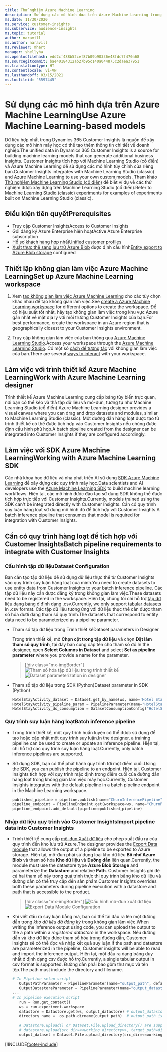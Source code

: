 ```yaml
---
title: Thử nghiệm Azure Machine Learning
description: Sử dụng các mô hình dựa trên Azure Machine Learning trong Dynamics 365 Customer Insights.
ms.date: 11/30/2020
ms.service: customer-insights
ms.subservice: audience-insights
ms.topic: tutorial
author: naravill
ms.author: naravill
ms.reviewer: mhart
manager: shellyha
ms.openlocfilehash: edd2cf488b52cef87b09b90336e48fdc7f470a68
ms.sourcegitcommit: bae40184312ab27b95c140a044875c2daea37951
ms.translationtype: HT
ms.contentlocale: vi-VN
ms.lasthandoff: 03/15/2021
ms.locfileid: "5597445"
---
```

# <a name="use-azure-machine-learning-based-models"></a><span data-ttu-id="e1a27-103">Sử dụng các mô hình dựa trên Azure Machine Learning</span><span class="sxs-lookup"><span data-stu-id="e1a27-103">Use Azure Machine Learning-based models</span></span>

<span data-ttu-id="e1a27-104">Dữ liệu hợp nhất trong Dynamics 365 Customer Insights là nguồn để xây dựng các mô hình máy học có thể tạo thêm thông tin chi tiết về doanh nghiệp.</span><span class="sxs-lookup"><span data-stu-id="e1a27-104">The unified data in Dynamics 365 Customer Insights is a source for building machine learning models that can generate additional business insights.</span></span> <span data-ttu-id="e1a27-105">Customer Insights tích hợp với Machine Learning Studio (cổ điển) và Azure Machine Learning để sử dụng các mô hình tùy chỉnh của riêng bạn.</span><span class="sxs-lookup"><span data-stu-id="e1a27-105">Customer Insights integrates with Machine Learning Studio (classic) and Azure Machine Learning to use your own custom models.</span></span> <span data-ttu-id="e1a27-106">Tham khảo [Thử nghiệm Machine Learning Studio (cổ điển)](machine-learning-studio-experiments.md) để biết ví dụ về các thử nghiệm được xây dựng trên Machine Learning Studio (cổ điển).</span><span class="sxs-lookup"><span data-stu-id="e1a27-106">Refer to [Machine Learning Studio (classic) experiments](machine-learning-studio-experiments.md) for examples of experiments built on Machine Learning Studio (classic).</span></span> 

## <a name="prerequisites"></a><span data-ttu-id="e1a27-107">Điều kiện tiên quyết</span><span class="sxs-lookup"><span data-stu-id="e1a27-107">Prerequisites</span></span>

- <span data-ttu-id="e1a27-108">Truy cập Customer Insights</span><span class="sxs-lookup"><span data-stu-id="e1a27-108">Access to Customer Insights</span></span>
- <span data-ttu-id="e1a27-109">Gói đăng ký Azure Enterprise hiện hoạt</span><span class="sxs-lookup"><span data-stu-id="e1a27-109">Active Azure Enterprise subscription</span></span>
- [<span data-ttu-id="e1a27-110">Hồ sơ khách hàng hợp nhất</span><span class="sxs-lookup"><span data-stu-id="e1a27-110">Unified customer profiles</span></span>](data-unification.md)
- <span data-ttu-id="e1a27-111">[Xuất thực thể sang lưu trữ Azure Blob](export-azure-blob-storage.md) được định cấu hình</span><span class="sxs-lookup"><span data-stu-id="e1a27-111">[Entity export to Azure Blob storage](export-azure-blob-storage.md) configured</span></span>

## <a name="set-up-azure-machine-learning-workspace"></a><span data-ttu-id="e1a27-112">Thiết lập không gian làm việc Azure Machine Learning</span><span class="sxs-lookup"><span data-stu-id="e1a27-112">Set up Azure Machine Learning workspace</span></span>

1. <span data-ttu-id="e1a27-113">Xem [tạo không gian làm việc Azure Machine Learning](/azure/machine-learning/concept-workspace#-create-a-workspace) cho các tùy chọn khác nhau để tạo không gian làm việc.</span><span class="sxs-lookup"><span data-stu-id="e1a27-113">See [create a Azure Machine Learning workspace](/azure/machine-learning/concept-workspace#-create-a-workspace) for different options to create the workspace.</span></span> <span data-ttu-id="e1a27-114">Để có hiệu suất tốt nhất, hãy tạo không gian làm việc trong khu vực Azure gần nhất về mặt địa lý với môi trường Customer Insights của bạn.</span><span class="sxs-lookup"><span data-stu-id="e1a27-114">For best performance, create the workspace in an Azure region that is geographically closest to your Customer Insights environment.</span></span>

1. <span data-ttu-id="e1a27-115">Truy cập không gian làm việc của bạn thông qua [Azure Machine Learning Studio](https://ml.azure.com/).</span><span class="sxs-lookup"><span data-stu-id="e1a27-115">Access your workspace through the [Azure Machine Learning Studio](https://ml.azure.com/).</span></span> <span data-ttu-id="e1a27-116">Có một số [cách để tương tác](/azure/machine-learning/concept-workspace#tools-for-workspace-interaction) với không gian làm việc của bạn.</span><span class="sxs-lookup"><span data-stu-id="e1a27-116">There are several [ways to interact](/azure/machine-learning/concept-workspace#tools-for-workspace-interaction) with your workspace.</span></span>

## <a name="work-with-azure-machine-learning-designer"></a><span data-ttu-id="e1a27-117">Làm việc với trình thiết kế Azure Machine Learning</span><span class="sxs-lookup"><span data-stu-id="e1a27-117">Work with Azure Machine Learning designer</span></span>

<span data-ttu-id="e1a27-118">Trình thiết kế Azure Machine Learning cung cấp bảng tùy biến trực quan, nơi bạn có thể kéo và thả tập dữ liệu và mô-đun, tương tự như Machine Learning Studio (cổ điển).</span><span class="sxs-lookup"><span data-stu-id="e1a27-118">Azure Machine Learning designer provides a visual canvas where you can drag and drop datasets and modules, similar to Machine Learning Studio (classic).</span></span> <span data-ttu-id="e1a27-119">Một đường dẫn hàng loạt được tạo từ trình thiết kế có thể được tích hợp vào Customer Insights nếu chúng được định cấu hình phù hợp.</span><span class="sxs-lookup"><span data-stu-id="e1a27-119">A batch pipeline created from the designer can be integrated into Customer Insights if they are configured accordingly.</span></span> 
   
## <a name="working-with-azure-machine-learning-sdk"></a><span data-ttu-id="e1a27-120">Làm việc với SDK Azure Machine Learning</span><span class="sxs-lookup"><span data-stu-id="e1a27-120">Working with Azure Machine Learning SDK</span></span>

<span data-ttu-id="e1a27-121">Các nhà khoa học dữ liệu và nhà phát triển AI sử dụng [SDK Azure Machine Learning](/python/api/overview/azure/ml/?preserve-view=true&view=azure-ml-py) để xây dựng các quy trình máy học.</span><span class="sxs-lookup"><span data-stu-id="e1a27-121">Data scientists and AI developers use the [Azure Machine Learning SDK](/python/api/overview/azure/ml/?preserve-view=true&view=azure-ml-py) to build machine learning workflows.</span></span> <span data-ttu-id="e1a27-122">Hiện tại, các mô hình được đào tạo sử dụng SDK không thể được tích hợp trực tiếp với Customer Insights.</span><span class="sxs-lookup"><span data-stu-id="e1a27-122">Currently, models trained using the SDK can't be integrated directly with Customer Insights.</span></span> <span data-ttu-id="e1a27-123">Cần có quy trình suy luận hàng loạt sử dụng mô hình đó để tích hợp với Customer Insights.</span><span class="sxs-lookup"><span data-stu-id="e1a27-123">A batch inference pipeline that consumes that model is required for integration with Customer Insights.</span></span>

## <a name="batch-pipeline-requirements-to-integrate-with-customer-insights"></a><span data-ttu-id="e1a27-124">Cần có quy trình hàng loạt để tích hợp với Customer Insights</span><span class="sxs-lookup"><span data-stu-id="e1a27-124">Batch pipeline requirements to integrate with Customer Insights</span></span>

### <a name="dataset-configuration"></a><span data-ttu-id="e1a27-125">Cấu hình tập dữ liệu</span><span class="sxs-lookup"><span data-stu-id="e1a27-125">Dataset Configuration</span></span>

<span data-ttu-id="e1a27-126">Bạn cần tạo tập dữ liệu để sử dụng dữ liệu thực thể từ Customer Insights vào quy trình suy luận hàng loạt của mình.</span><span class="sxs-lookup"><span data-stu-id="e1a27-126">You need to create datasets to use entity data from Customer Insights to your batch inference pipeline.</span></span> <span data-ttu-id="e1a27-127">Các tập dữ liệu này cần được đăng ký trong không gian làm việc.</span><span class="sxs-lookup"><span data-stu-id="e1a27-127">These datasets need to be registered in the workspace.</span></span> <span data-ttu-id="e1a27-128">Hiện tại, chúng tôi chỉ hỗ trợ [tập dữ liệu dạng bảng](/azure/machine-learning/how-to-create-register-datasets#tabulardataset) ở định dạng .csv.</span><span class="sxs-lookup"><span data-stu-id="e1a27-128">Currently, we only support [tabular datasets](/azure/machine-learning/how-to-create-register-datasets#tabulardataset) in .csv format.</span></span> <span data-ttu-id="e1a27-129">Các tập dữ liệu tương ứng với dữ liệu thực thể cần được tham số hóa dưới dạng tham số quy trình.</span><span class="sxs-lookup"><span data-stu-id="e1a27-129">The datasets that correspond to entity data need to be parameterized as a pipeline parameter.</span></span>
   
* <span data-ttu-id="e1a27-130">Tham số tập dữ liệu trong Trình thiết kế</span><span class="sxs-lookup"><span data-stu-id="e1a27-130">Dataset parameters in Designer</span></span>
   
     <span data-ttu-id="e1a27-131">Trong trình thiết kế, mở **Chọn cột trong tập dữ liệu** và chọn **Đặt làm tham số quy trình**, tại đây bạn cung cấp tên cho tham số đó.</span><span class="sxs-lookup"><span data-stu-id="e1a27-131">In the designer, open **Select Columns in Dataset** and select **Set as pipeline parameter** where you provide a name for the parameter.</span></span>

     > [!div class="mx-imgBorder"]
     > <span data-ttu-id="e1a27-132">![Tham số hóa tập dữ liệu trong trình thiết kế](media/intelligence-designer-dataset-parameters.png "Tham số hóa tập dữ liệu trong trình thiết kế")</span><span class="sxs-lookup"><span data-stu-id="e1a27-132">![Dataset parameterization in designer](media/intelligence-designer-dataset-parameters.png "Dataset parameterization in designer")</span></span>
   
* <span data-ttu-id="e1a27-133">Tham số tập dữ liệu trong SDK (Python)</span><span class="sxs-lookup"><span data-stu-id="e1a27-133">Dataset parameter in SDK (Python)</span></span>
   
   ```python
   HotelStayActivity_dataset = Dataset.get_by_name(ws, name='Hotel Stay Activity Data')
   HotelStayActivity_pipeline_param = PipelineParameter(name="HotelStayActivity_pipeline_param", default_value=HotelStayActivity_dataset)
   HotelStayActivity_ds_consumption = DatasetConsumptionConfig("HotelStayActivity_dataset", HotelStayActivity_pipeline_param)
   ```

### <a name="batch-inference-pipeline"></a><span data-ttu-id="e1a27-134">Quy trình suy luận hàng loạt</span><span class="sxs-lookup"><span data-stu-id="e1a27-134">Batch inference pipeline</span></span>
  
* <span data-ttu-id="e1a27-135">Trong trình thiết kế, một quy trình huấn luyện có thể được sử dụng để tạo hoặc cập nhật một quy trình suy luận.</span><span class="sxs-lookup"><span data-stu-id="e1a27-135">In the designer, a training pipeline can be used to create or update an inference pipeline.</span></span> <span data-ttu-id="e1a27-136">Hiện tại, chỉ hỗ trợ các quy trình suy luận hàng loạt.</span><span class="sxs-lookup"><span data-stu-id="e1a27-136">Currently, only batch inference pipelines are supported.</span></span>

* <span data-ttu-id="e1a27-137">Sử dụng SDK, bạn có thể phát hành quy trình tới một điểm cuối.</span><span class="sxs-lookup"><span data-stu-id="e1a27-137">Using the SDK, you can publish the pipeline to an endpoint.</span></span> <span data-ttu-id="e1a27-138">Hiện tại, Customer Insights tích hợp với quy trình mặc định trong điểm cuối của đường dẫn hàng loạt trong không gian làm việc máy học.</span><span class="sxs-lookup"><span data-stu-id="e1a27-138">Currently, Customer Insights integrates with the default pipeline in a batch pipeline endpoint in the Machine Learning workspace.</span></span>
   
   ```python
   published_pipeline = pipeline.publish(name="ChurnInferencePipeline", description="Published Churn Inference pipeline")
   pipeline_endpoint = PipelineEndpoint.get(workspace=ws, name="ChurnPipelineEndpoint") 
   pipeline_endpoint.add_default(pipeline=published_pipeline)
   ```

### <a name="import-pipeline-data-into-customer-insights"></a><span data-ttu-id="e1a27-139">Nhập dữ liệu quy trình vào Customer Insights</span><span class="sxs-lookup"><span data-stu-id="e1a27-139">Import pipeline data into Customer Insights</span></span>

* <span data-ttu-id="e1a27-140">Trình thiết kế cung cấp [mô-đun Xuất dữ liệu](/azure/machine-learning/algorithm-module-reference/export-data) cho phép xuất đầu ra của quy trình đến kho lưu trữ Azure.</span><span class="sxs-lookup"><span data-stu-id="e1a27-140">The designer provides the [Export Data module](/azure/machine-learning/algorithm-module-reference/export-data) that allows the output of a pipeline to be exported to Azure storage.</span></span> <span data-ttu-id="e1a27-141">Hiện tại, mô-đun phải sử dụng loại kho dữ liệu **Bộ nhớ Azure Blob** và tham số hóa **Kho dữ liệu** và **Đường dẫn** liên quan.</span><span class="sxs-lookup"><span data-stu-id="e1a27-141">Currently, the module must use the datastore type **Azure Blob Storage** and parameterize the **Datastore** and relative **Path**.</span></span> <span data-ttu-id="e1a27-142">Customer Insights ghi đè cả hai tham số này trong quá trình thực thi quy trình bằng kho dữ liệu và đường dẫn có thể truy cập đến sản phẩm.</span><span class="sxs-lookup"><span data-stu-id="e1a27-142">Customer Insights overrides both these parameters during pipeline execution with a datastore and path that is accessible to the product.</span></span>
   > [!div class="mx-imgBorder"]
   > <span data-ttu-id="e1a27-143">![Cấu hình mô-đun xuất dữ liệu](media/intelligence-designer-importdata.png "Cấu hình mô-đun xuất dữ liệu")</span><span class="sxs-lookup"><span data-stu-id="e1a27-143">![Export Data Module Configuration](media/intelligence-designer-importdata.png "Export Data Module Configuration")</span></span>
   
* <span data-ttu-id="e1a27-144">Khi viết đầu ra suy luận bằng mã, bạn có thể tải đầu ra lên một đường dẫn trong *kho dữ liệu đã đăng ký* trong không gian làm việc.</span><span class="sxs-lookup"><span data-stu-id="e1a27-144">When writing the inference output using code, you can upload the output to the a path within a *registered datastore* in the workspace.</span></span> <span data-ttu-id="e1a27-145">Nếu đường dẫn và kho dữ liệu được tham số hóa trong đường dẫn, Customer insights sẽ có thể đọc và nhập kết quả suy luận.</span><span class="sxs-lookup"><span data-stu-id="e1a27-145">If the path and datastore are parameterized in the pipeline, Customer insights will be able to read and import the inference output.</span></span> <span data-ttu-id="e1a27-146">Hiện tại, một đầu ra dạng bảng duy nhất ở định dạng csv được hỗ trợ.</span><span class="sxs-lookup"><span data-stu-id="e1a27-146">Currently, a single tabular output in csv format is supported.</span></span> <span data-ttu-id="e1a27-147">Đường dẫn phải bao gồm thư mục và tên tệp.</span><span class="sxs-lookup"><span data-stu-id="e1a27-147">The path must include the directory and filename.</span></span>

   ```python
   # In Pipeline setup script
      OutputPathParameter = PipelineParameter(name="output_path", default_value="HotelChurnOutput/HotelChurnOutput.csv")
      OutputDatastoreParameter = PipelineParameter(name="output_datastore", default_value="workspaceblobstore")
   ...
   # In pipeline execution script
      run = Run.get_context()
      ws = run.experiment.workspace
      datastore = Datastore.get(ws, output_datastore) # output_datastore is parameterized
      directory_name =  os.path.dirname(output_path)  # output_path is parameterized.
      
      # Datastore.upload() or Dataset.File.upload_directory() are supported methods to uplaod the data
      # datastore.upload(src_dir=<<working directory>>, target_path=directory_name, overwrite=False, show_progress=True)
      output_dataset = Dataset.File.upload_directory(src_dir=<<working directory>>, target = (datastore, directory_name)) # Remove trailing "/" from directory_name
   ```


[!INCLUDE[footer-include](../includes/footer-banner.md)]